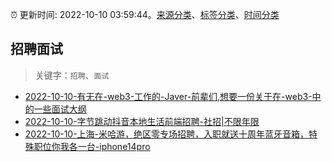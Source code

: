 :alarm_clock: 更新时间: 2022-10-10 03:59:44。[来源分类](../README.md)、[标签分类](../TAGS.md)、[时间分类](../TIMELINE.md)

## 招聘面试


> 关键字：`招聘`、`面试`



- [2022-10-10-有无在-web3-工作的-Javer-前辈们,想要一份关于在-web3-中的一些面试大纲](https://www.v2ex.com/t/885754) 
- [2022-10-10-字节跳动抖音本地生活前端招聘-社招|不限年限](https://www.v2ex.com/t/885741) 
- [2022-10-10-上海-米哈游，绝区零专场招聘，入职就送十周年蓝牙音箱，特殊职位你我各一台-iphone14pro](https://www.v2ex.com/t/885707) 